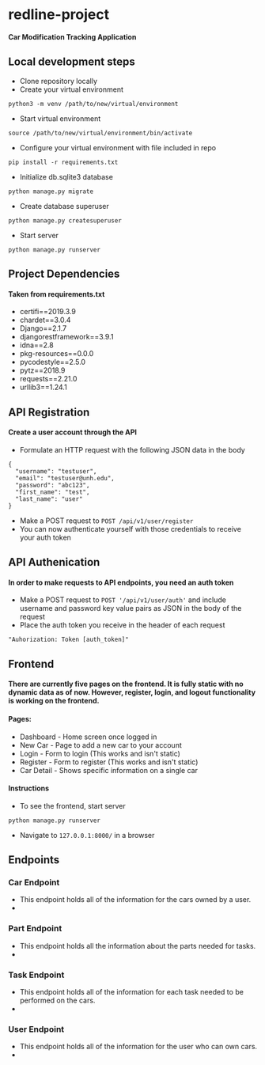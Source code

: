 # redline-project
#### Car Modification Tracking Application

## Local development steps

* Clone repository locally
* Create your virtual environment
```
python3 -m venv /path/to/new/virtual/environment
```
* Start virtual environment
```
source /path/to/new/virtual/environment/bin/activate
```
* Configure your virtual environment with file included in repo
```
pip install -r requirements.txt
```
* Initialize db.sqlite3 database
```
python manage.py migrate
```
* Create database superuser
```
python manage.py createsuperuser
```

* Start server
```
python manage.py runserver
```

## Project Dependencies
#### Taken from requirements.txt

* certifi==2019.3.9
* chardet==3.0.4
* Django==2.1.7
* djangorestframework==3.9.1
* idna==2.8
* pkg-resources==0.0.0
* pycodestyle==2.5.0
* pytz==2018.9
* requests==2.21.0
* urllib3==1.24.1

## API Registration
#### Create a user account through the API

* Formulate an HTTP request with the following JSON data in the body
```
{
  "username": "testuser",
  "email": "testuser@unh.edu",
  "password": "abc123",
  "first_name": "test",
  "last_name": "user"
}
```
* Make a POST request to `POST /api/v1/user/register`
* You can now authenticate yourself with those credentials to receive your auth token

## API Authenication
#### In order to make requests to API endpoints, you need an auth token

* Make a POST request to `POST '/api/v1/user/auth'` and include username and password key value pairs as JSON in the body of the request
* Place the auth token you receive in the header of each request
```
"Auhorization: Token [auth_token]"
```

## Frontend
#### There are currently five pages on the frontend. It is fully static with no dynamic data as of now. However, register, login, and logout functionality is working on the frontend.
#### Pages:
* Dashboard - Home screen once logged in
* New Car - Page to add a new car to your account
* Login - Form to login (This works and isn't static)
* Register - Form to register (This works and isn't static)
* Car Detail - Shows specific information on a single car

#### Instructions
* To see the frontend, start server
```
python manage.py runserver
```
* Navigate to `127.0.0.1:8000/` in a browser

## Endpoints
### Car Endpoint
* This endpoint holds all of the information for the cars owned by a user.
* 
### Part Endpoint
* This endpoint holds all the information about the parts needed for tasks.
*
### Task Endpoint
* This endpoint holds all of the information for each task needed to be performed on the cars.
*
### User Endpoint
* This endpoint holds all of the information for the user who can own cars.
*
